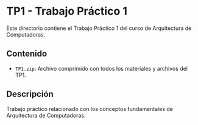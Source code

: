 # TP1 - Trabajo Práctico 1

Este directorio contiene el Trabajo Práctico 1 del curso de Arquitectura de Computadoras.

## Contenido

- `TP1.zip`: Archivo comprimido con todos los materiales y archivos del TP1.

## Descripción

Trabajo práctico relacionado con los conceptos fundamentales de Arquitectura de Computadoras.
